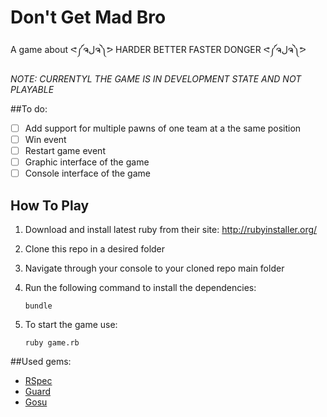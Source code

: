 Don't Get Mad Bro
==============

A game about ᕙ༼ຈلຈ༽ᕗ HARDER BETTER FASTER DONGER ᕙ༼ຈلຈ༽ᕗ

*NOTE: CURRENTYL THE GAME IS IN DEVELOPMENT STATE AND NOT PLAYABLE*

##To do:
* [ ] Add support for multiple pawns of one team at a the same position
* [ ] Win event
* [ ] Restart game event
* [ ] Graphic interface of the game
* [ ] Console interface of the game

## How To Play

1. Download and install latest ruby from their site:
  http://rubyinstaller.org/

2. Clone this repo in a desired folder

3. Navigate through your console to your cloned repo main folder

4. Run the following command to install the dependencies:
	```
	bundle
	```
5. To start the game use:

	```
	ruby game.rb
	```

##Used gems:

* [RSpec](https://github.com/rspec/rspec)
* [Guard](https://github.com/guard/guard)
* [Gosu](http://www.libgosu.org/)
